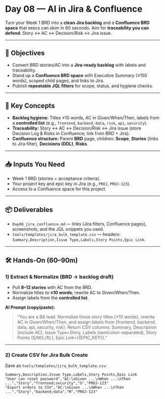 # Day 08 — AI in Jira & Confluence

Turn your Week 1 BRD into a **clean Jira backlog** and a **Confluence BRD space** that execs can skim in 60 seconds. Aim for **traceability you can defend**: Story ↔ AC ↔ Decision/Risk ↔ Jira issue.

---

## 🎯 Objectives
- Convert BRD stories/AC into a **Jira-ready backlog** with labels and traceability.
- Stand up a **Confluence BRD space** with Executive Summary (≤150 words), scoped child pages, and links to Jira.
- Publish **repeatable JQL filters** for scope, status, and hygiene checks.

---

## 🧠 Key Concepts
- **Backlog hygiene:** Titles ≤10 words, AC in Given/When/Then, labels from a **controlled list** (e.g., `frontend`, `backend`, `data`, `risk`, `api`, `security`).
- **Traceability:** Story ↔ AC ↔ Decision/Risk ↔ Jira issue (store Decision Log & Risks in Confluence; link from BRD + Jira).
- **Confluence structure:** Parent **BRD** page, children: **Scope**, **Stories** (links to Jira filter), **Decisions (DDL)**, **Risks**.

---

## 📥 Inputs You Need
- Week 1 BRD (stories + acceptance criteria).
- Your project key and epic key in Jira (e.g., `PROJ`, `PROJ-123`).
- Access to a Confluence space for this project.

---

## 📦 Deliverables
- `Day08_jira_confluence.md` — links (Jira filters, Confluence pages), screenshots, and the JQL snippets you used.
- `tools/templates/jira_bulk_template.csv` — headers: `Summary,Description,Issue Type,Labels,Story Points,Epic Link`.

---

## 🛠 Hands-On (60–90m)

### 1) Extract & Normalize (BRD → backlog draft)
- Pull **8–12 stories** with AC from the BRD.
- Normalize titles to **≤10 words**; rewrite AC to Given/When/Then.
- Assign labels from the **controlled list**.

**AI Prompt (copy/paste):**
> “You are a BA lead. Normalize these story titles (≤10 words), rewrite AC in Given/When/Then, and assign labels from {frontend, backend, data, api, security, risk}. Return CSV columns: Summary, Description (include AC), Issue Type=Story, Labels (semicolon-separated), Story Points (S/M/L/XL), Epic Link={{EPIC_KEY}}.”

---

### 2) Create CSV for **Jira Bulk Create**
Save as `tools/templates/jira_bulk_template.csv`:

```csv
Summary,Description,Issue Type,Labels,Story Points,Epic Link
"User can reset password","AC:\nGiven ...\nWhen ...\nThen ...","Story","frontend;security","S","PROJ-123"
"Export orders to CSV","AC:\nGiven ...\nWhen ...\nThen ...","Story","backend;data","M","PROJ-123"

